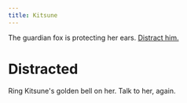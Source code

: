 ```yaml
---
title: Kitsune
---
```


The guardian fox is protecting her ears. [Distract him.](010-hear.md)

# Distracted
Ring Kitsune's golden bell on her. Talk to her, again.
